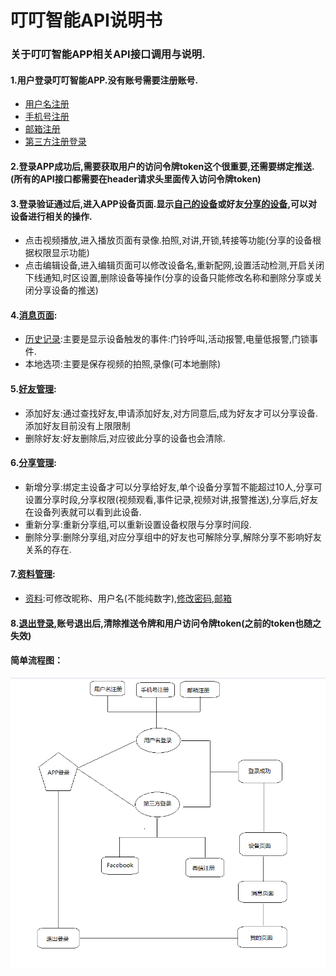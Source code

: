 # 叮叮智能API说明书

### 关于叮叮智能APP相关API接口调用与说明.

#### 1.用户登录叮叮智能APP.没有账号需要注册账号.

* [用户名注册](/../zhang-hao-zhu-ce/yong-hu-ming-zhu-ce.html)
* [手机号注册](/../zhang-hao-zhu-ce/shou-ji-hao-zhu-ce.html)
* [邮箱注册](/../zhang-hao-zhu-ce/you-xiang-zhu-ce.html)
* [第三方注册登录](/../deng-lu-yu-tui-chu/zhang-hao-deng-lu/di-san-fang-deng-lu.html)

#### 2.登录APP成功后,需要获取用户的访问令牌token这个很重要,还需要绑定推送.\(所有的API接口都需要在header请求头里面传入访问令牌token\)

#### 3.登录验证通过后,进入APP设备页面.显示[自己的设备](/../she-bei-xiang-guan/wo-de-she-bei.html)或好友[分享的设备](/../she-bei-xiang-guan/fen-xiang-she-bei.html),可以对设备进行相关的操作.

* 点击视频播放,进入播放页面有录像.拍照,对讲,开锁,转接等功能\(分享的设备根据权限显示功能\)
* 点击编辑设备,进入编辑页面可以修改设备名,重新配网,设置活动检测,开启关闭下线通知,时区设置,删除设备等操作\(分享的设备只能修改名称和删除分享或关闭分享设备的推送\)

#### 4.[消息页面](/../xiao-xi-xiang-guan.html):

* [历史记录](/../xiao-xi-xiang-guan/li-shi-ji-lu.html):主要是显示设备触发的事件:门铃呼叫,活动报警,电量低报警,门锁事件.
* 本地选项:主要是保存视频的拍照,录像\(可本地删除\)

#### 5.[好友管理](/../hao-you-guan-li.html):

* 添加好友:通过查找好友,申请添加好友,对方同意后,成为好友才可以分享设备.添加好友目前没有上限限制
* 删除好友:好友删除后,对应彼此分享的设备也会清除.

#### 6.[分享管理](/../fen-xiang-guan-li.html):

* 新增分享:绑定主设备才可以分享给好友,单个设备分享暂不能超过10人,分享可设置分享时段,分享权限\(视频观看,事件记录,视频对讲,报警推送\),分享后,好友在设备列表就可以看到此设备.
* 重新分享:重新分享组,可以重新设置设备权限与分享时间段.
* 删除分享:删除分享组,对应分享组中的好友也可解除分享,解除分享不影响好友关系的存在.

#### 7.[资料管理](/../zi-liao-guan-li.html):

* [资料](#):可修改昵称、用户名\(不能纯数字\),[修改密码,邮箱](#)

#### 8.[退出登录](/../deng-lu-yu-tui-chu/zhang-hao-tui-chu.html),账号退出后,清除推送令牌和用户访问令牌token\(之前的token也随之失效\)

#### 简单流程图：

![](/assets/TIM截图20190306161312.png)

